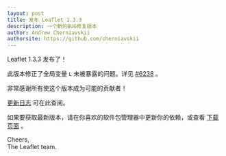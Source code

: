 ```yaml
---
layout: post
title: 发布 Leaflet 1.3.3
description: 一个新的BUG修复版本
author: Andrew Cherniavskii
authorsite: https://github.com/cherniavskii
---
```


Leaflet 1.3.3 发布了！

此版本修正了全局变量 `L` 未被暴露的问题。详见 [#6238](https://github.com/Leaflet/Leaflet/issues/6238) 。

非常感谢所有使这个版本成为可能的贡献者！

[更新日志](https://github.com/Leaflet/Leaflet/blob/master/CHANGELOG.md) 可在此查阅。

如果要获取最新版本，请在你喜欢的软件包管理器中更新你的依赖，或查看 [下载页面](https://leafletjs.com/download.html) 。

Cheers,<br>
The Leaflet team.
